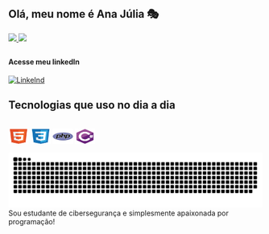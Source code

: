 ## Olá, meu nome é Ana Júlia 🎭
<div>
<a href="https://github.com/anajuliazip">
<img height="180em" src="https://github-readme-stats.vercel.app/api?username=anajuliazip&show_icons=true&theme=cobalt">
<img height="180em" src="https://github-readme-stats.vercel.app/api/top-langs/?username=anuraghazra&layout=donut-vertical&icons=true&theme=cobalt">
</a>
</div>

  ##

#### Acesse meu linkedIn
[![LinkeInd](https://img.shields.io/badge/LinkedIn-0077B5?style=for-the-badge&logo=linkedin&logoColor=white)](https://www.linkedin.com/in/anajuliadacruz/)

## Tecnologias que uso no dia a dia

<div style="display: inline_block"><br>

  <img align="center" alt="Ana-HTML" height="30" width="40" src="https://raw.githubusercontent.com/devicons/devicon/master/icons/html5/html5-original.svg">
  <img align="center" alt="Ana-CSS" height="30" width="40" src="https://raw.githubusercontent.com/devicons/devicon/master/icons/css3/css3-original.svg">
  <img align="center" alt="Ana-PHP" height="30" width="40" src="https://raw.githubusercontent.com/devicons/devicon/master/icons/php/php-original.svg">
  <img align="center" alt="Ana-Csharp" height="30" width="40" src="https://raw.githubusercontent.com/devicons/devicon/master/icons/csharp/csharp-original.svg">
</div>
<br/>
<picture>
  <source media="(prefers-color-scheme: dark)" srcset="https://raw.githubusercontent.com/anajuliazip/anajuliazip/output/github-contribution-grid-snake-dark.svg">
  <source media="(prefers-color-scheme: light)" srcset="https://raw.githubusercontent.com/anajuliazip/anajuliazip/output/github-contribution-grid-snake.svg">
  <img alt="github contribution grid snake animation" src="https://raw.githubusercontent.com/anajuliazip/anajuliazip/output/github-contribution-grid-snake.svg">
</picture>
Sou estudante de cibersegurança e simplesmente apaixonada por programação!
